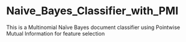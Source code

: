 # Naive_Bayes_Classifier_with_PMI
This is a Multinomial Naïve Bayes document classifier using Pointwise Mutual Information for feature selection

